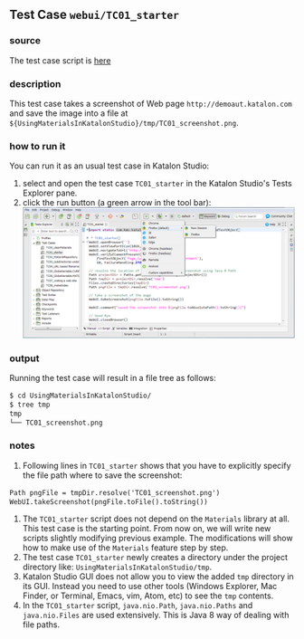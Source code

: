 ## Test Case `webui/TC01_starter`

### source

The test case script is [here](Scripts/TC01_starter/Script1536633564054.groovy)

### description

This test case takes a screenshot of Web page `http://demoaut.katalon.com` and save the image into a file at  `${UsingMaterialsInKatalonStudio}/tmp/TC01_screenshot.png`.

### how to run it

You can run it as an usual test case in Katalon Studio:
1. select and open the test case `TC01_starter` in the Katalon Studio's Tests Explorer pane.
2. click the run button (a green arrow in the tool bar): ![run_TC1](docs/images/webui/TC01/run_TC01.png)

### output

Running the test case will result in a file tree as follows:

```
$ cd UsingMaterialsInKatalonStudio/
$ tree tmp
tmp
└── TC01_screenshot.png
```

### notes

1. Following lines in `TC01_starter` shows that you have to explicitly specify the file path where to save the screenshot:
```
Path pngFile = tmpDir.resolve('TC01_screenshot.png')
WebUI.takeScreenshot(pngFile.toFile().toString())
```
1. The `TC01_starter` script does not depend on the `Materials` library at all. This test case is the starting point. From now on, we will write new scripts slightly modifying previous example. The modifications will show how to make use of the `Materials` feature step by step.
1. The test case `TC01_starter` newly creates a directory under the project directory like: `UsingMaterialsInKatalonStudio/tmp`.
1. Katalon Studio GUI does not allow you to view the added `tmp` directory in its GUI. Instead you need to use other tools (Windows Explorer, Mac Finder, or Terminal, Emacs, vim, Atom, etc) to see the `tmp` contents.
1. In the `TC01_starter` script, `java.nio.Path`, `java.nio.Paths` and `java.nio.Files` are used extensively. This is Java 8 way of dealing with file paths.
